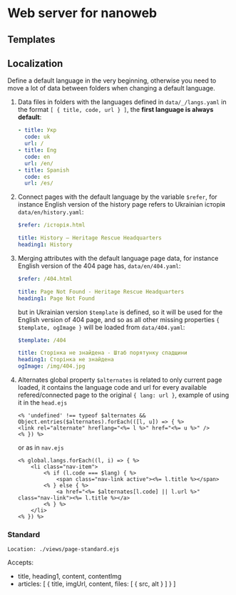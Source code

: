 # Web server for nanoweb

## Templates

## Localization

Define a default language in the very beginning, otherwise you need to move a lot of data between folders when changing a default language.

1. Data files in folders with the languages defined in `data/_/langs.yaml` in the format `[ { title, code, url } ]`, the **first language is always default**:
    ```yaml
    - title: Укр
      code: uk
      url: /
    - title: Eng
      code: en
      url: /en/
    - title: Spanish
      code: es
      url: /es/
    ```
1. Connect pages with the default language by the variable `$refer`, for instance English version of the history page refers to Ukrainian історія `data/en/history.yaml`:
    ```yaml
    $refer: /історія.html

    title: History – Heritage Rescue Headquarters
    heading1: History
    ```
1. Merging attributes with the default language page data, for instance English version of the 404 page has, `data/en/404.yaml`:
    ```yaml
    $refer: /404.html

    title: Page Not Found - Heritage Rescue Headquarters
    heading1: Page Not Found
    ```
    but in Ukrainian version `$template` is defined, so it will be used for the English version of 404 page, and so as all other missing properties `{ $template, ogImage }` will be loaded from `data/404.yaml`:
    ```yaml
    $template: /404

    title: Сторінка не знайдена - Штаб порятунку спадщини
    heading1: Сторінка не знайдена
    ogImage: /img/404.jpg
    ```
1. Alternates global property `$alternates` is related to only current page loaded, it contains the language code and url for every available refered/connected page to the original `{ lang: url }`, example of using it in the `head.ejs`
    ```ejs
    <% 'undefined' !== typeof $alternates && Object.entries($alternates).forEach(([l, u]) => { %>
    <link rel="alternate" hreflang="<%= l %>" href="<%= u %>" />
    <% }) %>
    ```
    or as in `nav.ejs`
    ```ejs
    <% global.langs.forEach((l, i) => { %>
        <li class="nav-item">
            <% if (l.code === $lang) { %>
                <span class="nav-link active"><%= l.title %></span>
            <% } else { %>
                <a href="<%= $alternates[l.code] || l.url %>" class="nav-link"><%= l.title %></a>
            <% } %>
        </li>
    <% }) %>
    ```


### Standard
```
Location: ./views/page-standard.ejs
```

Accepts:
- title, heading1, content, contentImg
- articles: [ { title, imgUrl, content, files: [ { src, alt } ] } ]